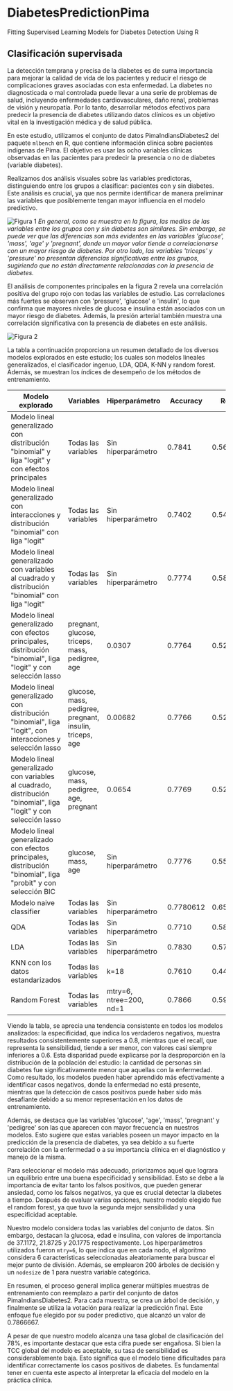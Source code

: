 
# DiabetesPredictionPima
Fitting Supervised Learning Models for Diabetes Detection Using R

## Clasificación supervisada

La detección temprana y precisa de la diabetes es de suma importancia para mejorar la calidad de vida de los pacientes y reducir el riesgo de complicaciones graves asociadas con esta enfermedad. La diabetes no diagnosticada o mal controlada puede llevar a una serie de problemas de salud, incluyendo enfermedades cardiovasculares, daño renal, problemas de visión y neuropatía. Por lo tanto, desarrollar métodos efectivos para predecir la presencia de diabetes utilizando datos clínicos es un objetivo vital en la investigación médica y de salud pública.

En este estudio, utilizamos el conjunto de datos PimaIndiansDiabetes2 del paquete `mlbench` en R, que contiene información clínica sobre pacientes indígenas de Pima. El objetivo es usar las ocho variables clínicas observadas en las pacientes para predecir la presencia o no de diabetes (variable diabetes).

Realizamos dos análisis visuales sobre las variables predictoras, distinguiendo entre los grupos a clasificar: pacientes con y sin diabetes. Este análisis es crucial, ya que nos permite identificar de manera preliminar las variables que posiblemente tengan mayor influencia en el modelo predictivo.

![Figura 1](Plot%202.1%20de%20la%20tarea%203%20del%20seminario.jpeg)
*En general, como se muestra en la figura, las medias de las variables entre los grupos con y sin diabetes son similares. Sin embargo, se puede ver que las diferencias son más evidentes en las variables 'glucose', 'mass', 'age' y 'pregnant', donde un mayor valor tiende a correlacionarse con un mayor riesgo de diabetes. Por otro lado, las variables 'triceps' y 'pressure' no presentan diferencias significativas entre los grupos, sugiriendo que no están directamente relacionadas con la presencia de diabetes.*

El análisis de componentes principales en la figura 2 revela una correlación positiva del grupo rojo con todas las variables de estudio. Las correlaciones más fuertes se observan con 'pressure', 'glucose' e 'insulin', lo que confirma que mayores niveles de glucosa e insulina están asociados con un mayor riesgo de diabetes. Además, la presión arterial también muestra una correlación significativa con la presencia de diabetes en este análisis.

![Figura 2](Biplot%20ejer.%202.2%20de%20T.%203%20del%20seminario.jpeg)

La tabla a continuación proporciona un resumen detallado de los diversos modelos explorados en este estudio; los cuales son modelos lineales generalizados, el clasificador ingenuo, LDA, QDA, K-NN y random forest. Además, se muestran los índices de desempeño de los métodos de entrenamiento.

| Modelo explorado | Variables | Hiperparámetro | Accuracy | Recall | Specificity |
|------------------|-----------|----------------|----------|--------|-------------|
| Modelo lineal generalizado con distribución "binomial" y liga "logit" y con efectos principales | Todas las variables | Sin hiperparámetro | 0.7841 | 0.5676 | 0.8923 |
| Modelo lineal generalizado con interacciones y distribución "binomial" con liga "logit" | Todas las variables | Sin hiperparámetro | 0.7402 | 0.5438 | 0.8384 |
| Modelo lineal generalizado con variables al cuadrado y distribución "binomial" con liga "logit" | Todas las variables | Sin hiperparámetro | 0.7774 | 0.5869 | 0.8726 |
| Modelo lineal generalizado con efectos principales, distribución "binomial", liga "logit" y con selección lasso | pregnant, glucose, triceps, mass, pedigree, age | 0.0307 | 0.7764 | 0.52 | 0.9046 |
| Modelo lineal generalizado con distribución "binomial", liga "logit", con interacciones y selección lasso | glucose, mass, pedigree, pregnant, insulin, triceps, age | 0.00682 | 0.7766 | 0.5238 | 0.9030 |
| Modelo lineal generalizado con variables al cuadrado, distribución "binomial", liga "logit" y con selección lasso | glucose, mass, pedigree, age, pregnant | 0.0654 | 0.7769 | 0.5276 | 0.9015 |
| Modelo lineal generalizado con efectos principales, distribución "binomial", liga "probit" y con selección BIC | glucose, mass, age | Sin hiperparámetro | 0.7776 | 0.5561 | 0.8884 |
| Modelo naive classifier | Todas las variables | Sin hiperparámetro | 0.7780612 | 0.6538462 | 0.8396947 |
| QDA | Todas las variables | Sin hiperparámetro | 0.7710 | 0.5892 | 0.8619 |
| LDA | Todas las variables | Sin hiperparámetro | 0.7830 | 0.5707 | 0.8892 |
| KNN con los datos estandarizados | Todas las variables | k=18 | 0.7610 | 0.4461 | 0.9184 |
| Random Forest | Todas las variables | mtry=6, ntree=200, nd=1 | 0.7866 | 0.5976 | 0.8811 |

Viendo la tabla, se aprecia una tendencia consistente en todos los modelos analizados: la especificidad, que indica los verdaderos negativos, muestra resultados consistentemente superiores a 0.8, mientras que el recall, que representa la sensibilidad, tiende a ser menor, con valores casi siempre inferiores a 0.6. Esta disparidad puede explicarse por la desproporción en la distribución de la población del estudio: la cantidad de personas sin diabetes fue significativamente menor que aquellas con la enfermedad. Como resultado, los modelos pueden haber aprendido más efectivamente a identificar casos negativos, donde la enfermedad no está presente, mientras que la detección de casos positivos puede haber sido más desafiante debido a su menor representación en los datos de entrenamiento.

Además, se destaca que las variables 'glucose', 'age', 'mass', 'pregnant' y 'pedigree' son las que aparecen con mayor frecuencia en nuestros modelos. Esto sugiere que estas variables poseen un mayor impacto en la predicción de la presencia de diabetes, ya sea debido a su fuerte correlación con la enfermedad o a su importancia clínica en el diagnóstico y manejo de la misma.

Para seleccionar el modelo más adecuado, priorizamos aquel que lograra un equilibrio entre una buena especificidad y sensibilidad. Esto se debe a la importancia de evitar tanto los falsos positivos, que pueden generar ansiedad, como los falsos negativos, ya que es crucial detectar la diabetes a tiempo. Después de evaluar varias opciones, nuestro modelo elegido fue el random forest, ya que tuvo la segunda mejor sensibilidad y una especificidad aceptable.

Nuestro modelo considera todas las variables del conjunto de datos. Sin embargo, destacan la glucosa, edad e insulina, con valores de importancia de 37.1172, 21.8725 y 20.1775 respectivamente. Los hiperparámetros utilizados fueron `mtry=6`, lo que indica que en cada nodo, el algoritmo considera 6 características seleccionadas aleatoriamente para buscar el mejor punto de división. Además, se emplearon 200 árboles de decisión y un `nodesize` de 1 para nuestra variable categórica.

En resumen, el proceso general implica generar múltiples muestras de entrenamiento con reemplazo a partir del conjunto de datos PimaIndiansDiabetes2. Para cada muestra, se crea un árbol de decisión, y finalmente se utiliza la votación para realizar la predicción final. Este enfoque fue elegido por su poder predictivo, que alcanzó un valor de 0.7866667.

A pesar de que nuestro modelo alcanza una tasa global de clasificación del 78%, es importante destacar que esta cifra puede ser engañosa. Si bien la TCC global del modelo es aceptable, su tasa de sensibilidad es considerablemente baja. Esto significa que el modelo tiene dificultades para identificar correctamente los casos positivos de diabetes. Es fundamental tener en cuenta este aspecto al interpretar la eficacia del modelo en la práctica clínica.
